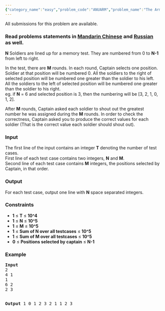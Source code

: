 ```yaml
---
{"category_name":"easy","problem_code":"ANUARM","problem_name":"The Army","languages_supported":{"0":"ADA","1":"ASM","2":"BASH","3":"BF","4":"C","5":"C99 strict","6":"CAML","7":"CLOJ","8":"CLPS","9":"CPP 4.3.2","10":"CPP 4.9.2","11":"CPP14","12":"CS2","13":"D","14":"ERL","15":"FORT","16":"FS","17":"GO","18":"HASK","19":"ICK","20":"ICON","21":"JAVA","22":"JS","23":"LISP clisp","24":"LISP sbcl","25":"LUA","26":"NEM","27":"NICE","28":"NODEJS","29":"PAS fpc","30":"PAS gpc","31":"PERL","32":"PERL6","33":"PHP","34":"PIKE","35":"PRLG","36":"PYTH","37":"PYTH 3.4","38":"RUBY","39":"SCALA","40":"SCM guile","41":"SCM qobi","42":"ST","43":"TCL","44":"TEXT","45":"WSPC"},"max_timelimit":1,"source_sizelimit":50000,"problem_author":"anudeep2011","problem_tester":"kostya_by","date_added":"30-09-2014","tags":{"0":"anudeep2011","1":"cook51","2":"simple"},"editorial_url":"http://discuss.codechef.com/problems/ANUARM","time":{"view_start_date":1413744000,"submit_start_date":1413744000,"visible_start_date":1413744000,"end_date":1735669800},"layout":"problem"}
---
```

<span class="solution-visible-txt">All submissions for this problem are available.</span><h3> Read problems statements in <a target="_blank" href="http://www.codechef.com/download/translated/COOK51/mandarin/ANUARM.pdf">Mandarin Chinese</a> and <a target="_blank" href="http://www.codechef.com/download/translated/COOK51/russian/ANUARM.pdf">Russian</a> as well.</h3>
<p>
<b>N</b> Soldiers are lined up for a memory test. They are numbered from 0 to <b>N-1</b> from left to right.
</p>
<p>
In the test, there are <b>M</b> rounds. In each round, Captain selects one position. Soldier at that position will be numbered 0. All the soldiers to the right of selected position will be numbered one greater than the soldier to his left. All the soldiers to the left of selected position will be numbered one greater than the soldier to his right. <br />
eg. if <b>N</b> = 6 and selected position is 3, then the numbering will be [3, 2, 1, 0, 1, 2].
</p>
<p>
 After <b>M</b> rounds, Captain asked each soldier to shout out the greatest number he was assigned during the <b>M</b> rounds. In order to check the correctness, Captain asked you to produce the correct values for each soldier (That is the correct value each soldier should shout out).
</p>
<h3>Input</h3>
<p>The first line of the input contains an integer <b>T</b> denoting the number of test cases.<br />
First line of each test case contains two integers, <b>N</b> and <b>M</b>.<br />
Second line of each test case contains <b>M</b> integers, the positions selected by Captain, in that order.</p>
<h3>Output</h3>
<p>For each test case, output one line with <b>N</b> space separated integers.</p>
<h3>Constraints</h3>
<ul>
<li><b>1</b> ≤ <b>T</b> ≤ <b>10^4</b>
</li><li><b>1</b> ≤ <b>N</b> ≤ <b>10^5</b>
</li><li><b>1</b> ≤ <b>M</b> ≤ <b>10^5</b>
</li><li><b>1</b> ≤ <b>Sum of N over all testcases</b> ≤ <b>10^5</b>
</li><li><b>1</b> ≤ <b>Sum of M over all testcases</b> ≤ <b>10^5</b>
</li><li><b>0</b> ≤ <b>Positions selected by captain</b> ≤ <b>N-1</b>
</li></ul>
<h3>Example</h3>
<pre><b>Input</b>
2
4 1
1
6 2
2 3

<b>Output</b>
1 0 1 2
3 2 1 1 2 3

</pre>